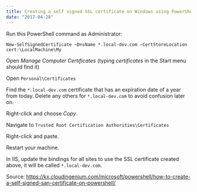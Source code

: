 ```yaml
---
title: Creating a self signed SSL certificate on Windows using PowerShell
date: "2017-04-28"
---
```

Run this PowerShell command as Administrator:

    New-SelfSignedCertificate –DnsName *.local-dev.com –CertStoreLocation cert:\LocalMachine\My
    

Open _Manage Computer Certificates_ (typing _certificates_ in the Start menu should find it)

Open `Personal\Certificates`

Find the `*.local-dev.com` certificate that has an expiration date of a year from today. Delete any others for `*.local-dev.com` to avoid confusion later on.

Right-click and choose _Copy_.

Navigate to `Trusted Root Certification Authorities\Certificates`

Right-click and paste.

Restart your machine.

In IIS, update the bindings for all sites to use the SSL certificate created above, it will be called `*.local-dev.com`.

Source: https://kx.cloudingenium.com/microsoft/powershell/how-to-create-a-self-signed-san-certificate-on-powershell/